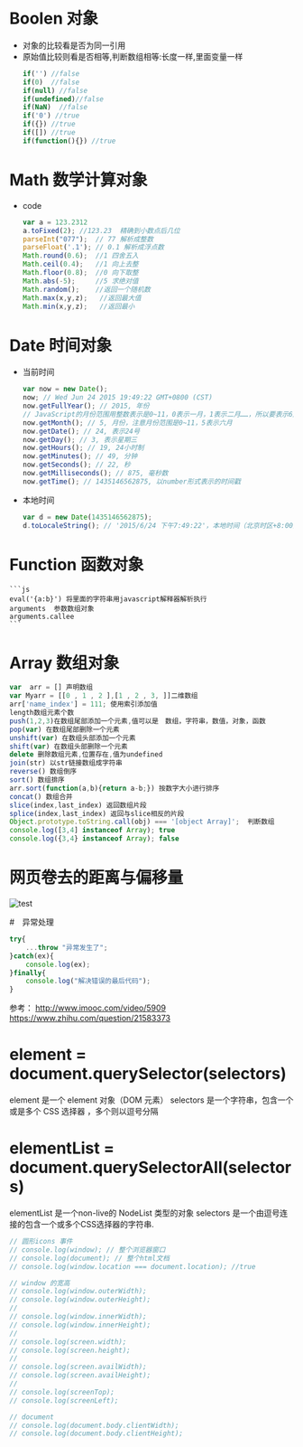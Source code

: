 # Boolen 对象
- 对象的比较看是否为同一引用
- 原始值比较则看是否相等,判断数组相等:长度一样,里面变量一样
    ```js
    if('') //false
    if(0)  //false
    if(null) //false
    if(undefined)//false
    if(NaN)  //false
    if('0') //true
    if({}) //true
    if([]) //true
    if(function(){}) //true
    ```

# Math 数学计算对象
- code
    ```js
    var a = 123.2312
    a.toFixed(2); //123.23  精确到小数点后几位
    parseInt("077");  // 77 解析成整数
    parseFloat('.1'); // 0.1 解析成浮点数
    Math.round(0.6);  //1 四舍五入
    Math.ceil(0.4);   //1 向上去整
    Math.floor(0.8);  //0 向下取整
    Math.abs(-5);     //5 求绝对值
    Math.random();    //返回一个随机数
    Math.max(x,y,z);   //返回最大值
    Math.min(x,y,z);   //返回最小
    ```

# Date 时间对象
- 当前时间
    ```js
    var now = new Date();
    now; // Wed Jun 24 2015 19:49:22 GMT+0800 (CST)
    now.getFullYear(); // 2015, 年份
    // JavaScript的月份范围用整数表示是0~11，0表示一月，1表示二月……，所以要表示6月，我们传入的是5！这绝对是JavaScript的设计者当时脑抽了一下，但是现在要修复已经不可能了。
    now.getMonth(); // 5, 月份，注意月份范围是0~11，5表示六月　
    now.getDate(); // 24, 表示24号
    now.getDay(); // 3, 表示星期三
    now.getHours(); // 19, 24小时制
    now.getMinutes(); // 49, 分钟
    now.getSeconds(); // 22, 秒
    now.getMilliseconds(); // 875, 毫秒数
    now.getTime(); // 1435146562875, 以number形式表示的时间戳
    ```

- 本地时间
    ```js
    var d = new Date(1435146562875);
    d.toLocaleString(); // '2015/6/24 下午7:49:22'，本地时间（北京时区+8:00），显示的字符串与操作系统设定的格式有关
    ```

# Function 函数对象
    ```js
    eval('{a:b}') 将里面的字符串用javascript解释器解析执行
    arguments  参数数组对象
    arguments.callee
    ```

# Array 数组对象
```js
var  arr = [] 声明数组
var Myarr = [[0 , 1 , 2 ],[1 , 2 , 3, ]]二维数组
arr['name_index'] = 111; 使用索引添加值
length数组元素个数
push(1,2,3)在数组尾部添加一个元素,值可以是　数组，字符串，数值，对象，函数
pop(var) 在数组尾部删除一个元素
unshift(var) 在数组头部添加一个元素
shift(var) 在数组头部删除一个元素
delete 删除数组元素,位置存在,值为undefined
join(str) 以str链接数组成字符串
reverse() 数组倒序
sort() 数组排序
arr.sort(function(a,b){return a-b;}) 按数字大小进行排序
concat() 数组合并
slice(index,last_index) 返回数组片段
splice(index,last_index) 返回与slice相反的片段
Object.prototype.toString.call(obj) === '[object Array]';  判断数组
console.log([3,4] instanceof Array); true
console.log({3,4} instanceof Array); false
```
# 网页卷去的距离与偏移量
![test](md/web/untitled.png)

#　异常处理

```javascript
try{
    ...throw "异常发生了";
}catch(ex){
    console.log(ex);
}finally{
    console.log("解决错误的最后代码");
}
```
参考：
http://www.imooc.com/video/5909   https://www.zhihu.com/question/21583373

# element = document.querySelector(selectors)
element 是一个 element 对象（DOM 元素）
selectors 是一个字符串，包含一个或是多个 CSS 选择器 ，多个则以逗号分隔

# elementList = document.querySelectorAll(selectors)
elementList 是一个non-live的 NodeList 类型的对象
selectors 是一个由逗号连接的包含一个或多个CSS选择器的字符串.


```js
// 圆形icons 事件
// console.log(window); // 整个浏览器窗口
// console.log(document); // 整个html文档
// console.log(window.location === document.location); //true

// window 的宽高
// console.log(window.outerWidth);
// console.log(window.outerHeight);
//
// console.log(window.innerWidth);
// console.log(window.innerHeight);
//
// console.log(screen.width);
// console.log(screen.height);
//
// console.log(screen.availWidth);
// console.log(screen.availHeight);
//
// console.log(screenTop);
// console.log(screenLeft);

// document
// console.log(document.body.clientWidth);
// console.log(document.body.clientHeight);
```
